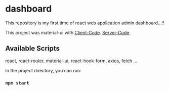 # dashboard
This repository is my first time of react web application admin dashboard...!!

This project was material-ui with 
[Client-Code](https://github.com/spsimon-dev-tools/rajshopnil.git).
[Server-Code](https://github.com/spsimon-dev-tools/rajshopnilserver.git).

## Available Scripts
react, react-router, material-ui, react-hook-form, axios, fetch ...

In the project directory, you can run:

### `npm start`
